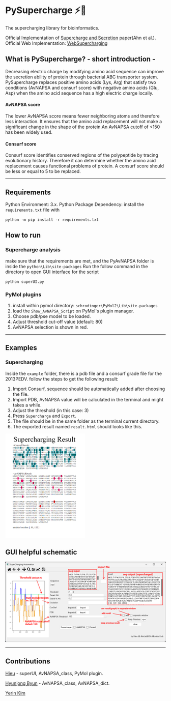 # PySupercharge ⚡🧬
The supercharging library for bioinformatics.

Official Implementation of [Supercharge and Secretion](#) paper(Ahn et al.).
Official Web Implementation: [WebSupercharging](https://mb.re.kr/apps/supercharge)


## What is PySupercharge? - short introduction -
Decreasing electric charge by modifying amino acid sequence can improve the secretion ability of protein through bacterial ABC transporter system. PySupercharge replaces positive amino acids (Lys, Arg) that satisfy two conditions (AvNAPSA and consurf score) with negative amino acids (Glu, Asp) when the amino acid sequence has a high electric charge locally.
#### AvNAPSA score
The lower AvNAPSA score means fewer neighboring atoms and therefore less interaction. It ensures that the amino acid replacement will not make a significant change in the shape of the protein.An AvNAPSA cutoff of <150 has been widely used.
#### Consurf score
Consurf score identifies conserved regions of the polypeptide by tracing evolutionary history. Therefore it can determine whether the amino acid replacement causes functional problems of protein. A consurf score should be less or equal to 5 to be replaced.
***

## Requirements
Python Environment: 3.x. 
Python Package Dependency: install the `requirements.txt` file with
```
python -m pip install -r requirements.txt
```

## How to run
### Supercharge analysis
make sure that the requirements are met, and the PyAvNAPSA folder is inside the `python\Lib\site-packages`
Run the follow command in the directory to open GUI interface for the script
```
python superUI.py 
```
### PyMol plugins
1. install within pymol directory: `schrodinger\PyMol2\Lib\site-packages`
2. load the `Show_AvNAPSA_Script` on PyMol's plugin manager.
3. Choose pdb/pse model to be loaded.
4. Adjust threshold cut-off value (default: 80)
5. AvNAPSA selection is shown in red.

***
## Examples
### Supercharging
Inside the `example` folder, there is a pdb file and a consurf grade file for the 2013PEDV.
follow the steps to get the following result:
1. Import Consurf, sequence should be automatically added after choosing the file.
2. Import PDB, AvNAPSA value will be calculated in the terminal and might takes a while.
3. Adjust the threshold (in this case: 3)
4. Press `Supercharge` and `Export`.
5. The file should be in the same folder as the terminal current directory.
6. The exported result named `result.html` should looks like this.
<img src="https://github.com/YerinKim125/PySupercharge/blob/main/img/result.png" width="250">

## GUI helpful schematic

<img src="https://github.com/YerinKim125/PySupercharge/blob/main/img/label-window-updated.png" width="750">

***
## Contributions
[Hieu](https://github.com/min-hieu) - superUI, AvNAPSA_class, PyMol plugin.

[Hyunjong Byun](https://github.com/bighungryjames) - AvNAPSA_class, AvNAPSA_dict.

[Yerin Kim](https://github.com/YerinKim125)